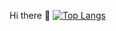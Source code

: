 Hi there 👋
[![Top Langs](https://github-readme-stats.vercel.app/api/top-langs/?username=KMJbella&layout=compact)](https://github.com/anuraghazra/github-readme-stats)


